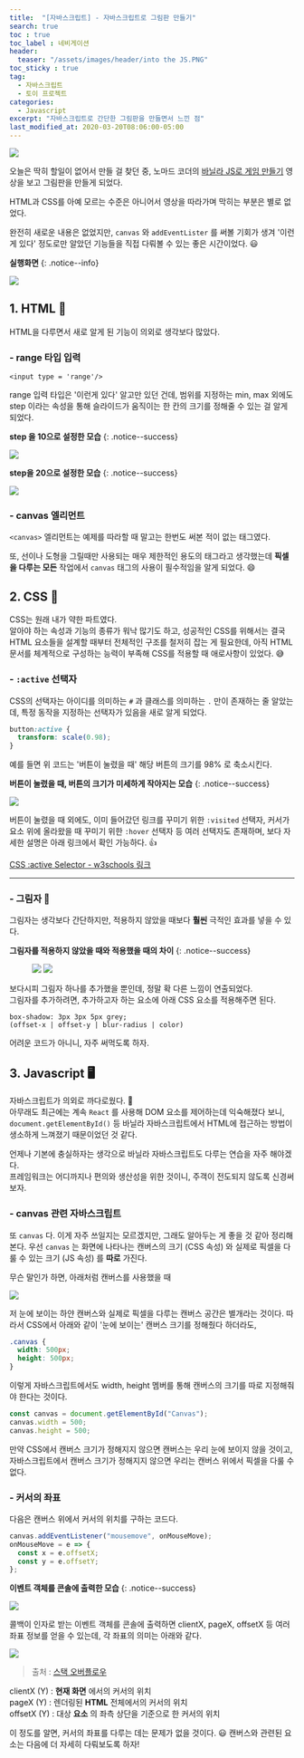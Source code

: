 ```yaml
---
title:  "[자바스크립트] - 자바스크립트로 그림판 만들기"
search: true
toc : true
toc_label : 네비게이션
header:
  teaser: "/assets/images/header/into the JS.PNG"
toc_sticky : true
tag:
  - 자바스크립트
  - 토이 프로젝트
categories:
  - Javascript
excerpt: "자바스크립트로 간단한 그림판을 만들면서 느낀 점"
last_modified_at: 2020-03-20T08:06:00-05:00
---
```

<img src="/assets/images/into the JS.PNG">

오늘은 딱히 할일이 없어서 만들 걸 찾던 중, 노마드 코더의 [바닐라 JS로 게임 만들기](https://academy.nomadcoders.co/courses/enrolled/542034) 영상을 보고 그림판을 만들게 되었다.

HTML과 CSS를 아예 모르는 수준은 아니어서 영상을 따라가며 막히는 부분은 별로 없었다.    

완전히 새로운 내용은 없었지만, `canvas`  와 `addEventLister` 를 써볼 기회가 생겨 '이런 게 있다' 정도로만 알았던 기능들을 직접 다뤄볼 수 있는 좋은 시간이었다. 😃   


**실행화면**
{: .notice--info}

<img src="/assets/images/2020-03-20-jsPaint/실행화면.PNG">


## 1. HTML 📄
HTML을 다루면서 새로 알게 된 기능이 의외로 생각보다 많았다.   
### - range 타입 입력   

`<input type = 'range'/>`  

range 입력 타입은 '이런게 있다' 알고만 있던 건데, 범위를 지정하는 min, max 외에도 step 이라는 속성을 통해 슬라이드가 움직이는 한 칸의 크기를 정해줄 수 있는 걸 알게 되었다.  

**step 을 10으로 설정한 모습**
{: .notice--success}

<img src="/assets/images/2020-03-20-jsPaint/step1.gif">

**step을 20으로 설정한 모습**
{: .notice--success}

<img src="/assets/images/2020-03-20-jsPaint/step2.gif">

### - canvas 엘리먼트

`<canvas>` 엘리먼트는 예제를 따라할 때 말고는 한번도 써본 적이 없는 태그였다.   

또, 선이나 도형을 그릴때만 사용되는 매우 제한적인 용도의 태그라고 생각했는데 **픽셀을 다루는 모든** 작업에서 `canvas` 태그의 사용이 필수적임을 알게 되었다. 😄

## 2. CSS 🎨
CSS는 원래 내가 약한 파트였다.  
알아야 하는 속성과 기능의 종류가 워낙 많기도 하고, 성공적인 CSS를 위해서는 결국 HTML 요소들을 설계할 때부터 전체적인 구조를 철저히 잡는 게 필요한데, 아직 HTML 문서를 체계적으로 구성하는 능력이 부족해 CSS를 적용할 때 애로사항이 있었다. 😅

### - `:active` 선택자
CSS의 선택자는 아이디를 의미하는 `#` 과 클래스를 의미하는 `.` 만이 존재하는 줄 알았는데, 특정 동작을 지정하는 선택자가 있음을 새로 알게 되었다.

``` css
button:active {
  transform: scale(0.98);
}
```   

예를 들면 위 코드는 '버튼이 눌렸을 때' 해당 버튼의 크기를 98% 로 축소시킨다.

**버튼이 눌렸을 때, 버튼의 크기가 미세하게 작아지는 모습**
{: .notice--success}

<img src="/assets/images/2020-03-20-jsPaint/transform.gif">

버튼이 눌렸을 때 외에도, 이미 들어갔던 링크를 꾸미기 위한 `:visited` 선택자, 커서가 요소 위에 올라왔을 때 꾸미기 위한 `:hover` 선택자 등 여러 선택자도 존재하며, 보다 자세한 설명은 아래 링크에서 확인 가능하다. 👍   

[CSS :active Selector - w3schools 링크](https://www.w3schools.com/cssref/sel_active.asp)

---

### - 그림자 👥   

그림자는 생각보다 간단하지만, 적용하지 않았을 때보다 **훨씬** 극적인 효과를 넣을 수 있다.

**그림자를 적용하지 않았을 때와 적용했을 때의 차이**
{: .notice--success}

<figure class="half">
    <img src="/assets/images/2020-03-20-jsPaint/noshadow.PNG">
    <img src="/assets/images/2020-03-20-jsPaint/shadow.PNG">
</figure>


보다시피 그림자 하나를 추가했을 뿐인데, 정말 확 다른 느낌이 연출되었다.   
그림자를 추가하려면, 추가하고자 하는 요소에 아래 CSS 요소를 적용해주면 된다.   

`box-shadow: 3px 3px 5px grey;`   
`(offset-x | offset-y | blur-radius | color)`   

어려운 코드가 아니니, 자주 써먹도록 하자.

## 3. Javascript 🖥️
자바스크립트가 의외로 까다로웠다. 👿  
아무래도 최근에는 계속 `React` 를 사용해 DOM 요소를 제어하는데 익숙해졌다 보니, `document.getElementById()` 등 바닐라 자바스크립트에서 HTML에 접근하는 방법이 생소하게 느껴졌기 때문이었던 것 같다.

언제나 기본에 충실하자는 생각으로 바닐라 자바스크립트도 다루는 연습을 자주 해야겠다.  
프레임워크는 어디까지나 편의와 생산성을 위한 것이니, 주객이 전도되지 않도록 신경써 보자. 


### - canvas 관련 자바스크립트   

또 `canvas` 다. 이게 자주 쓰일지는 모르겠지만, 그래도 알아두는 게 좋을 것 같아 정리해 본다.
우선 `canvas` 는 화면에 나타나는 캔버스의 크기 (CSS 속성) 와 실제로 픽셀을 다룰 수 있는 크기 (JS 속성) 를 **따로** 가진다.

무슨 말인가 하면, 아래처럼 캔버스를 사용했을 때

<img src="/assets/images/2020-03-20-jsPaint/shadow.PNG">

저 눈에 보이는 하얀 캔버스와 실제로 픽셀을 다루는 캔버스 공간은 별개라는 것이다.
따라서 CSS에서 아래와 같이 '눈에 보이는' 캔버스 크기를 정해줬다 하더라도,
```css
.canvas {
  width: 500px;
  height: 500px;
}
```

이렇게 자바스크립트에서도 width, height 멤버를 통해 캔버스의 크기를 따로 지정해줘야 한다는 것이다.
``` javascript
const canvas = document.getElementById("Canvas");
canvas.width = 500;
canvas.height = 500;
```

만약 CSS에서 캔버스 크기가 정해지지 않으면 캔버스는 우리 눈에 보이지 않을 것이고, 자바스크립트에서 캔버스 크기가 정해지지 않으면 우리는 캔버스 위에서 픽셀을 다룰 수 없다.


### - 커서의 좌표   

다음은 캔버스 위에서 커서의 위치를 구하는 코드다.   

```javascript
canvas.addEventListener("mousemove", onMouseMove);
onMouseMove = e => {
  const x = e.offsetX;
  const y = e.offsetY;
};
```

**이벤트 객체를 콘솔에 출력한 모습**
{: .notice--success}

<img src="/assets/images/2020-03-20-jsPaint/event.PNG">   

콜백이 인자로 받는 이벤트 객체를 콘솔에 출력하면 clientX, pageX, offsetX 등 여러 좌표 정보를 얻을 수 있는데, 각 좌표의 의미는 아래와 같다.

<img src="/assets/images/2020-03-20-jsPaint/coordinate.png">

> 출처 : [스택 오버플로우](https://stackoverflow.com/questions/6073505/what-is-the-difference-between-screenx-y-clientx-y-and-pagex-y)

clientX (Y) : **현재 화면** 에서의 커서의 위치   
pageX (Y) : 렌더링된 **HTML** 전체에서의 커서의 위치   
offsetX (Y) : 대상 **요소** 의 좌측 상단을 기준으로 한 커서의 위치

이 정도를 알면, 커서의 좌표를 다루는 데는 문제가 없을 것이다. 😃
캔버스와 관련된 요소는 다음에 더 자세히 다뤄보도록 하자!
